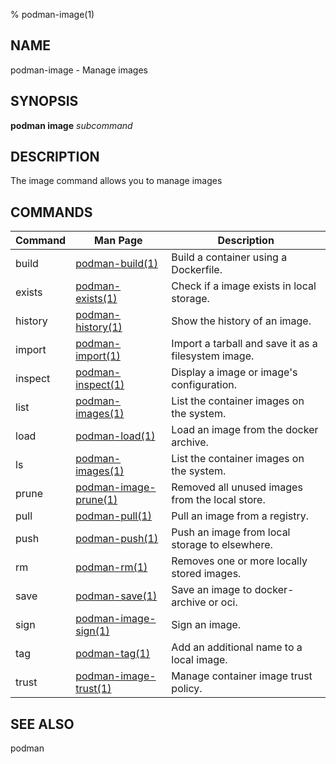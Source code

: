 % podman-image(1)

## NAME
podman\-image - Manage images

## SYNOPSIS
**podman image** *subcommand*

## DESCRIPTION
The image command allows you to manage images

## COMMANDS

| Command  | Man Page                                        | Description                                                                 |
| -------- | ----------------------------------------------- | --------------------------------------------------------------------------- |
| build    | [podman-build(1)](podman-build.1.md)            | Build a container using a Dockerfile.                                       |
| exists   | [podman-exists(1)](podman-image-exists.1.md)    | Check if a image exists in local storage.                                   |
| history  | [podman-history(1)](podman-history.1.md)        | Show the history of an image.                                               |
| import   | [podman-import(1)](podman-import.1.md)          | Import a tarball and save it as a filesystem image.                         |
| inspect  | [podman-inspect(1)](podman-inspect.1.md)        | Display a image or image's configuration.                                   |
| list     | [podman-images(1)](podman-images.1.md)          | List the container images on the system.                                    |
| load     | [podman-load(1)](podman-load.1.md)              | Load an image from the docker archive.                                      |
| ls       | [podman-images(1)](podman-images.1.md)          | List the container images on the system.                                    |
| prune    | [podman-image-prune(1)](podman-image-prune.1.md)| Removed all unused images from the local store.                             |
| pull     | [podman-pull(1)](podman-pull.1.md)              | Pull an image from a registry.                                              |
| push     | [podman-push(1)](podman-push.1.md)              | Push an image from local storage to elsewhere.                              |
| rm       | [podman-rm(1)](podman-rmi.1.md)                 | Removes one or more locally stored images.                                  |
| save     | [podman-save(1)](podman-save.1.md)              | Save an image to docker-archive or oci.                                     |
| sign     | [podman-image-sign(1)](podman-image-sign.1.md)  | Sign an image.                                                              |
| tag      | [podman-tag(1)](podman-tag.1.md)                | Add an additional name to a local image.                                    |
| trust    | [podman-image-trust(1)](podman-image-trust.1.md)| Manage container image trust policy.                                        |

## SEE ALSO
podman
